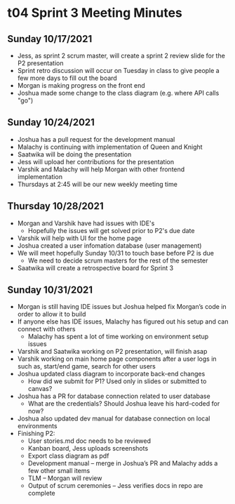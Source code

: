 # t04 Sprint 3 Meeting Minutes

## Sunday 10/17/2021
- Jess, as sprint 2 scrum master, will create a sprint 2 review slide for the P2 presentation
- Sprint retro discussion will occur on Tuesday in class to give people a few more days to fill out the board
- Morgan is making progress on the front end
- Joshua made some change to the class diagram (e.g. where API calls "go")

## Sunday 10/24/2021
- Joshua has a pull request for the development manual
- Malachy is continuing with implementation of Queen and Knight
- Saatwika will be doing the presentation
- Jess will upload her contributions for the presentation
- Varshik and Malachy will help Morgan with other frontend implementation
- Thursdays at 2:45 will be our new weekly meeting time

## Thursday 10/28/2021
- Morgan and Varshik have had issues with IDE's
  - Hopefully the issues will get solved prior to P2's due date
- Varshik will help with UI for the home page
- Joshua created a user infomation database (user management)
- We will meet hopefully Sunday 10/31 to touch base before P2 is due
  - We need to decide scrum masters for the rest of the semester
- Saatwika will create a retrospective board for Sprint 3

## Sunday 10/31/2021
- Morgan is still having IDE issues but Joshua helped fix Morgan’s code in order to allow it to build
- If anyone else has IDE issues, Malachy has figured out his setup and can connect with others
  - Malachy has spent a lot of time working on environment setup issues
- Varshik and Saatwika working on P2 presentation, will finish asap
- Varshik working on main home page components after a user logs in such as, start/end game, search for other users
- Joshua updated class diagram to incorporate back-end changes
  - How did we submit for P1? Used only in slides or submitted to canvas?
- Joshua has a PR for database connection related to user database
  -	What are the credentials? Should Joshua leave his hard-coded for now?
- Joshua also updated dev manual for database connection on local environments
- Finishing P2:
  - User stories.md doc needs to be reviewed
  - Kanban board, Jess uploads screenshots
  - Export class diagram as pdf
  - Development manual – merge in Joshua’s PR and Malachy adds a few other small items
  - TLM – Morgan will review
  - Output of scrum ceremonies – Jess verifies docs in repo are complete